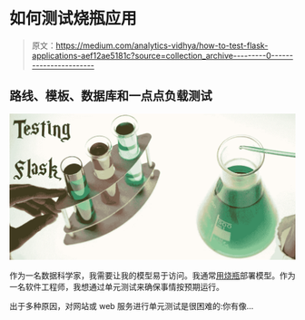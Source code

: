 # 如何测试烧瓶应用

> 原文：<https://medium.com/analytics-vidhya/how-to-test-flask-applications-aef12ae5181c?source=collection_archive---------0----------------------->

## 路线、模板、数据库和一点点负载测试

![](img/3192d35fc8405c0d9bc240857575c013.png)

作为一名数据科学家，我需要让我的模型易于访问。我通常[用烧瓶](/analytics-vidhya/deploying-a-machine-learning-model-on-web-using-flask-and-python-54b86c44e14a)部署模型。作为一名软件工程师，我想通过单元测试来确保事情按预期运行。

出于多种原因，对网站或 web 服务进行单元测试是很困难的:你有像…